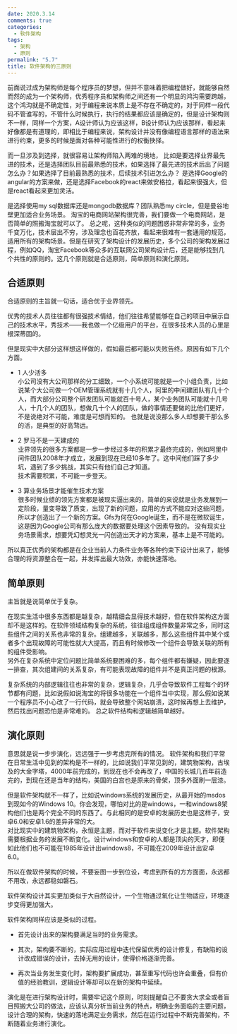 ```yaml
---
date: 2020.3.14
comments: true
categories:
  - 软件架构
tags:
  - 架构
  - 原则
permalink: "5.7"
title: 软件架构的三原则
---
```

前面说过成为架构师是每个程序员的梦想，但并不意味着把编程做好，就能够自然而然的成为一个架构师，优秀程序员和架构师之间还有一个明显的鸿沟需要跨越，这个鸿沟就是不确定性，对于编程来说本质上是不存在不确定的，对于同样一段代码不管谁写的，不管什么时候执行，执行的结果都应该是确定的，但是设计架构则不一样，同样一个方案，A设计师认为应该这样，B设计师认为应该那样，看起来好像都是有道理的，即相比于编程来说，架构设计并没有像编程语言那样的语法来进行约束，更多的时候是面对各种可能性进行的权衡抉择。

而一旦涉及到选择，就很容易让架构师陷入两难的境地，
比如是要选择业界最先进的技术，还是选择团队目前最熟悉的技术，如果选择了最先进的技术后出了问题怎么办？如果选择了目前最熟悉的技术，后续技术引进怎么办？
是选择Google的angular的方案来做，还是选择Facebook的react来做安格拉，看起来很强大，但是react看起来更加灵活。

是选择使用my sql数据库还是mongodb数据库？团队熟悉my circle，但是曼谷地壁更加适合业务场景。
淘宝的电商网站架构很完善，我们要做一个电商网站，是否简单的照搬淘宝就可以了。
总之呢，这种类似的问题困惑非常非常的多，业务千变万化，技术层出不穷，涉及理念也百花齐放，看起来很难有一套通用的规范，适用所有的架构场景。但是在研究了架构设计的发展历史，多个公司的架构发展过程，例如QQ，淘宝Facebook等众多的互联网公司架构设计后，还是能够找到几个共性的原则的。这几个原则就是合适原则，简单原则和演化原则。

## 合适原则

合适原则的主旨就一句话，适合优于业界领先。  

优秀的技术人员往往都有很强技术情结，他们往往希望能够在自己的项目中展示自己的技术水平，秀技术——我也做一个亿级用户的平台，在很多技术人员的心里是根深蒂固的。  

但是现实中大部分这样想这样做的，假如最后都可能以失败告终。原因有如下几个方面。

* 1 人少活多  
小公司没有大公司那样的分工细致，一个小系统可能就是一个小组负责，比如说某个大公司做一个OEM管理系统就有十几个人，阿里的中间建团队有几十个人，而大部分公司整个研发团队可能就百十号人，某个业务团队可能就十几号人，十几个人的团队，想做几十个人的团队，做的事情还要做的比他们更好，不是说绝对不可能，难度是可想而知的。
也就是说没那么多人却想要干那么多的活，是典型的好高骛远。
* 2  罗马不是一天建成的  
业界领先的很多方案都是一步一步经过多年的积累才最终完成的，例如阿里中间件团队2008年才成立，发展到现在已经10多年了。这中间他们踩了多少坑，遇到了多少挑战，其实只有他们自己才知道。  
技术需要积累，不可能一步登天。

* 3 算业务场景才能催生技术方案  
很多时候业绩的领先方案都是被现实逼出来的，简单的来说就是业务发展到一定阶段，量变导致了质变，出现了新的问题，应用的方式不能应对这些问题，所以才创造出了一个新的方案。Gfs为何在Google诞生，而不是在微软诞生，这是因为Google公司有那么庞大的数据要处理这个因素导致的。
没有现实业务场景需求，想要凭幻想灵光一闪创造出天才的方案来，基本上是不可能的。

所以真正优秀的架构都是在企业当前人力条件业务等各种约束下设计出来了，能够合理的将资源整合在一起，并发挥出最大功效，亦能快速落地。

## 简单原则

主旨就是说简单优于复杂。  

在现实生活中很多东西都是越复杂，越精细会显得技术越好，但在软件架构这方面却不是这样的。在软件领域结构复杂的系统，往往组成组件数量非常之多，同时这些组件之间的关系也非常的复杂。组建越多，关联越多，那么这些组件其中某个或者多个出现故障的可能性就大大提高，而且有时候修改一个组件会导致关联的所有的组件受影响。  
另外在复杂系统中定位问题比简单系统要困难的多，每个组件都有嫌疑，因此要逐一排查，其次组建间的关系复杂，有可能表现故障的组件并不是真正问题的根源。

复杂系统的内部逻辑往往也非常的复杂，逻辑复杂，几乎会导致软件工程每个的环节都有问题，比如说假如说淘宝的将很多功能在一个组件当中实现，那么假如说某一个程序员不小心改了一行代码，就会导致整个网站崩溃，这时候再想上去维护，然后找出问题恐怕是非常难的。
总之软件结构和逻辑越简单越好。

## 演化原则

意思就是说一步步演化，远远强于一步考虑完所有的情况。
软件架构和我们平常在日常生活中见到的架构是不一样的，比如说我们平常见到的，建筑物架构，古埃及的大金字塔，4000年前完成的，到现在也不会再改了，中国的长城几百年前造完的，到现在还是当年的结构，美国的白宫也是原来的骨架，顶多外面刷一层漆。

但是软件架构就不一样了，比如说windows系统的发展历史，从最开始的msdos到现如今的Windows 10。你会发现，哪怕对比的是windows，一和windows8架构他们也是两个完全不同的东西了。与此相同的是安卓的发展历史也是这样子，安卓6.0和安卓1.6的差异非常的大。  
对比现实中的建筑物架构，永恒是主题，而对于软件来说变化才是主题。软件架构需要根据业务的发展不断变化。设计windows和安卓的人都是顶尖的天才，即便如此他们也不可能在1985年设计出windows8，不可能在2009年设计出安卓6.0。

所以在做软件架构的时候，不要妄图一步到位设，考虑到所有的方方面面，永远都不用改，永远都稳如磐石。  

软件架构设计其实更加类似于大自然设计，一个生物通过氧化让生物适应，环境逐步变得更加强大。

软件架构同样应该是类似的过程。

* 首先设计出来的架构要满足当时的业务需求。  

* 其次，架构要不断的，实际应用过程中迭代保留优秀的设计修复，有缺陷的设计改成错误的设计，去掉无用的设计，使得价格逐渐完善。

* 再次当业务发生变化时，架构要扩展成功，甚至重写代码也许会重叠，但有价值的经验教训，逻辑设计等却可以在新的架构中延续。

演化是在进行架构设计时，需要牢记这个原则，时刻提醒自己不要贪大求全或者盲目照搬大公司的做法，应该认真分析当前业务的特点，明确业务面临的主要问题，设计合理的架构，快速的落地满足业务需求，然后在运行过程中不断完善架构，不断随着业务进行演化。
